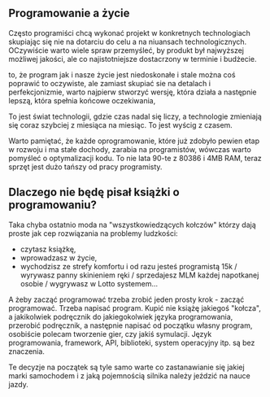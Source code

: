 ## Programowanie a życie

Często programiści chcą wykonać projekt w konkretnych technologiach
skupiając się nie na dotarciu do celu a na niuansach technologicznych.
OCzywiście warto wiele spraw przemyśleć, by produkt był najwyższej możliwej jakości, ale co najistotniejsze
dostacrzony w terminie i budżecie.

to, że program jak i nasze życie jest niedoskonałe i stale można coś poprawić to oczywiste, ale zamiast skupiać sie na detalach
i perfekcjonizmie, warto najpierw stworzyć wersję, która działa a następnie lepszą, która spełnia końcowe oczekiwania,

To jest świat technologii, gdzie czas nadal się liczy, a technologie zmieniają się coraz szybciej z miesiąca na miesiąc.
To jest wyścig z czasem.

Warto pamiętać, że każde oprogramowanie, które już zdobyło pewien etap w rozwoju i ma stałe dochody, zarabia na programistów, wówczas warto pomyśleć o optymalizacji kodu.
To nie lata 90-te z 80386 i 4MB RAM, teraz sprzęt jest dużo tańszy od pracy programisty. 


## Dlaczego nie będę pisał książki o programowaniu?

Taka chyba ostatnio moda na "wszystkowiedzących kołczów" którzy dają proste jak cep rozwiązania na problemy ludzkości:

+ czytasz książkę,
+ wprowadzasz w życie,
+ wychodzisz ze strefy komfortu i od razu jesteś programistą 15k / wyrywasz panny skinieniem ręki / sprzedajesz MLM każdej napotkanej osobie / wygrywasz w Lotto systemem...


A żeby zacząć programować trzeba zrobić jeden prosty krok - zacząć programować.
Trzeba napisać program.
Kupić nie książę jakiegoś "kołcza", a jakikolwiek podręcznik do jakiegokolwiek języka programowania, przerobić podręcznik, a następnie napisać od początku własny program, osobiście polecam tworzenie gier, czy jakiś symulacji.
Język programowania, framework, API, biblioteki, system operacyjny itp. są bez znaczenia.

Te decyzje na początek są tyle samo warte co zastanawianie się jakiej marki samochodem i z jaką pojemnością silnika należy jeździć na nauce jazdy. 
